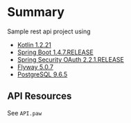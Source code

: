 # Summary
Sample rest api project using

* [Kotlin 1.2.21](https://kotlinlang.org/)
* [Spring Boot 1.4.7.RELEASE](https://projects.spring.io/spring-boot/)
* [Spring Security OAuth 2.2.1.RELEASE](http://projects.spring.io/spring-security-oauth/)
* [Flyway 5.0.7](https://flywaydb.org/)
* [PostgreSQL 9.6.5](https://www.postgresql.org/)

## API Resources
See `API.paw`


